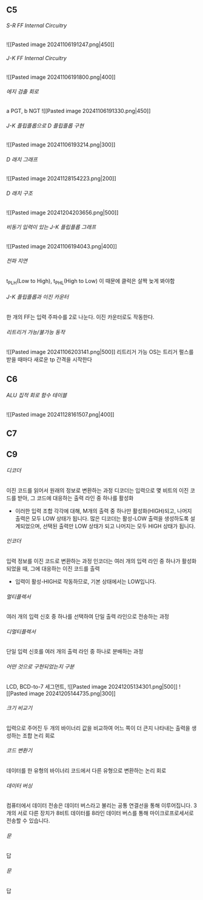 ## C5
###### S-R FF Internal Circuitry
![[Pasted image 20241106191247.png|450]]
###### J-K FF Internal Circuitry
![[Pasted image 20241106191800.png|400]]
###### 에지 검출 회로 
a PGT, b NGT
![[Pasted image 20241106191330.png|450]]
###### J-K 플립플롭으로 D 플립플롭 구현
![[Pasted image 20241106193214.png|300]]
###### D 래치 그래프
![[Pasted image 20241128154223.png|200]]
###### D 래치 구조
![[Pasted image 20241204203656.png|500]]
###### 비동기 입력이 있는 J-K 플립플롭 그래프
![[Pasted image 20241106194043.png|400]]
###### 전파 지연
t<sub>PLH</sub>(Low to High), t<sub>PHL</sub>(High to Low) 
이 때문에 클럭은 살짝 늦게 봐야함
###### J-K 플립플롭과 이진 카운터
한 개의 FF는 입력 주파수를 2로 나눈다.
이진 카운터로도 작동한다.
###### 리트리거 가능/불가능 동작
![[Pasted image 20241106203141.png|500]]
리트리거 가능 OS는 트리거 펄스를 받을 때마다 새로운 tp 간격을 시작한다

## C6
###### ALU 집적 회로 함수 테이블
![[Pasted image 20241128161507.png|400]]
## C7
## C9
###### 디코더
이진 코드를 읽어서 원래의 정보로 변환하는 과정
디코더는 입력으로 몇 비트의 이진 코드를 받아, 그 코드에 대응하는 출력 라인 중 하나를 활성화
- 이러한 입력 조합 각각에 대해, M개의 출력 중 하나만 활성화(HIGH)되고, 나머지 출력은 모두 LOW 상태가 됩니다.
많은 디코더는 활성-LOW 출력을 생성하도록 설계되었으며, 선택된 출력만 LOW 상태가 되고 나머지는 모두 HIGH 상태가 됩니다.  
###### 인코더
입력 정보를 이진 코드로 변환하는 과정
인코더는 여러 개의 입력 라인 중 하나가 활성화되었을 때, 그에 대응하는 이진 코드를 출력
- 입력이 활성-HIGH로 작동하므로, 기본 상태에서는 LOW입니다.
###### 멀티플렉서
여러 개의 입력 신호 중 하나를 선택하여 단일 출력 라인으로 전송하는 과정
###### 디멀티플렉서
단일 입력 신호를 여러 개의 출력 라인 중 하나로 분배하는 과정
###### 어떤 것으로 구현되었는지 구분
LCD, BCD-to-7 세그먼트, 
![[Pasted image 20241205134301.png|500]]
![[Pasted image 20241205144735.png|300]]
###### 크기 비교기
입력으로 주어진 두 개의 바이너리 값을 비교하여 어느 쪽이 더 큰지 나타내는 출력을 생성하는 조합 논리 회로
###### 코드 변환기
데이터를 한 유형의 바이너리 코드에서 다른 유형으로 변환하는 논리 회로
###### 데이터 버싱
컴퓨터에서 데이터 전송은 데이터 버스라고 불리는 공통 연결선을 통해 이루어집니다.
3개의 서로 다른 장치가 8비트 데이터를 8라인 데이터 버스를 통해 마이크로프로세서로 전송할 수 있습니다.
###### 문
답
###### 문
답